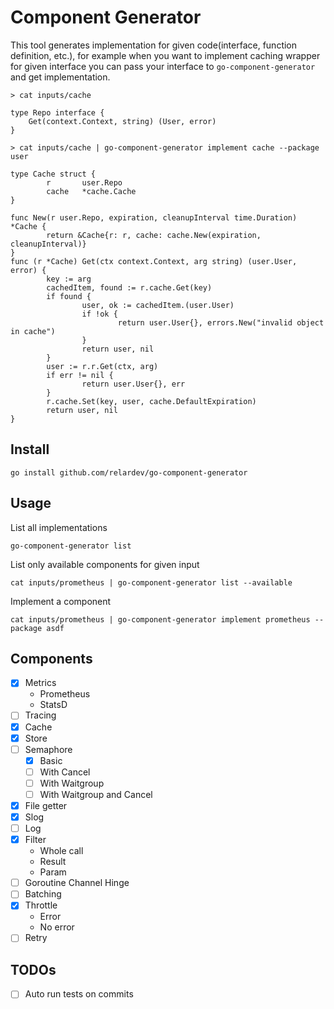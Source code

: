 # Component Generator

This tool generates implementation for given code(interface, function definition, etc.), for example when you want to implement caching wrapper for given interface you can pass your interface to `go-component-generator` and get implementation.

```
> cat inputs/cache

type Repo interface {
	Get(context.Context, string) (User, error)
}
```

```
> cat inputs/cache | go-component-generator implement cache --package user

type Cache struct {
        r       user.Repo
        cache   *cache.Cache
}

func New(r user.Repo, expiration, cleanupInterval time.Duration) *Cache {
        return &Cache{r: r, cache: cache.New(expiration, cleanupInterval)}
}
func (r *Cache) Get(ctx context.Context, arg string) (user.User, error) {
        key := arg
        cachedItem, found := r.cache.Get(key)
        if found {
                user, ok := cachedItem.(user.User)
                if !ok {
                        return user.User{}, errors.New("invalid object in cache")
                }
                return user, nil
        }
        user := r.r.Get(ctx, arg)
        if err != nil {
                return user.User{}, err
        }
        r.cache.Set(key, user, cache.DefaultExpiration)
        return user, nil
}
```


## Install

```
go install github.com/relardev/go-component-generator
```

## Usage

List all implementations

```
go-component-generator list
```

List only available components for given input

```
cat inputs/prometheus | go-component-generator list --available
```


Implement a component

```
cat inputs/prometheus | go-component-generator implement prometheus --package asdf
```

## Components

- [x] Metrics
    -  Prometheus
    -  StatsD
- [ ] Tracing
- [x] Cache
- [x] Store
- [ ] Semaphore
    - [x] Basic
    - [ ] With Cancel
    - [ ] With Waitgroup
    - [ ] With Waitgroup and Cancel
- [x] File getter
- [x] Slog
- [ ] Log
- [x] Filter
    - Whole call
    - Result
    - Param
- [ ] Goroutine Channel Hinge
- [ ] Batching
- [x] Throttle
    -  Error
    -  No error
- [ ] Retry

## TODOs

- [ ] Auto run tests on commits
